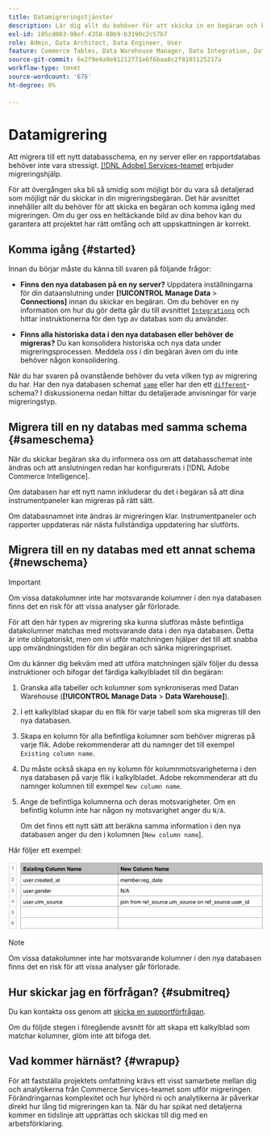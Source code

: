 ```yaml
---
title: Datamigreringstjänster
description: Lär dig allt du behöver för att skicka in en begäran och komma igång med migreringen.
exl-id: 105cd003-98ef-4358-80b9-b3190c2c57b7
role: Admin, Data Architect, Data Engineer, User
feature: Commerce Tables, Data Warehouse Manager, Data Integration, Data Import/Export
source-git-commit: 6e2f9e4a9e91212771e6f6baa8c2f8101125217a
workflow-type: tm+mt
source-wordcount: '676'
ht-degree: 0%

---
```


# Datamigrering

Att migrera till ett nytt databasschema, en ny server eller en rapportdatabas behöver inte vara stressigt. [[!DNL Adobe] Services-teamet](https://experienceleague.adobe.com/docs/commerce-knowledge-base/kb/troubleshooting/miscellaneous/mbi-service-policies.html?lang=sv-SE) erbjuder migreringshjälp.

För att övergången ska bli så smidig som möjligt bör du vara så detaljerad som möjligt när du skickar in din migreringsbegäran. Det här avsnittet innehåller allt du behöver för att skicka en begäran och komma igång med migreringen. Om du ger oss en heltäckande bild av dina behov kan du garantera att projektet har rätt omfång och att uppskattningen är korrekt.

## Komma igång {#started}

Innan du börjar måste du känna till svaren på följande frågor:

* **Finns den nya databasen på en ny server?** Uppdatera inställningarna för din dataanslutning under **[!UICONTROL Manage Data** > **Connections]** innan du skickar en begäran. Om du behöver en ny information om hur du gör detta går du till avsnittet [`Integrations`](../integrations/integrations.md) och hittar instruktionerna för den typ av databas som du använder.

* **Finns alla historiska data i den nya databasen eller behöver de migreras?** Du kan konsolidera historiska och nya data under migreringsprocessen. Meddela oss i din begäran även om du inte behöver någon konsolidering.

När du har svaren på ovanstående behöver du veta vilken typ av migrering du har. Har den nya databasen schemat [`same`](#sameschema) eller har den ett [`different`](#newschema)-schema? I diskussionerna nedan hittar du detaljerade anvisningar för varje migreringstyp.

## Migrera till en ny databas med samma schema {#sameschema}

När du skickar begäran ska du informera oss om att databasschemat inte ändras och att anslutningen redan har konfigurerats i [!DNL Adobe Commerce Intelligence].

Om databasen har ett nytt namn inkluderar du det i begäran så att dina instrumentpaneler kan migreras på rätt sätt.

Om databasnamnet inte ändras är migreringen klar. Instrumentpaneler och rapporter uppdateras när nästa fullständiga uppdatering har slutförts.

## Migrera till en ny databas med ett annat schema {#newschema}

>[!IMPORTANT]
>
>Om vissa datakolumner inte har motsvarande kolumner i den nya databasen finns det en risk för att vissa analyser går förlorade.

För att den här typen av migrering ska kunna slutföras måste befintliga datakolumner matchas med motsvarande data i den nya databasen. Detta är inte obligatoriskt, men om vi utför matchningen hjälper det till att snabba upp omvändningstiden för din begäran och sänka migreringspriset.

Om du känner dig bekväm med att utföra matchningen själv följer du dessa instruktioner och bifogar det färdiga kalkylbladet till din begäran:

1. Granska alla tabeller och kolumner som synkroniseras med Datan Warehouse (**[!UICONTROL Manage Data** > **Data Warehouse]**).

1. I ett kalkylblad skapar du en flik för varje tabell som ska migreras till den nya databasen.

1. Skapa en kolumn för alla befintliga kolumner som behöver migreras på varje flik. Adobe rekommenderar att du namnger det till exempel `Existing column name`.

1. Du måste också skapa en ny kolumn för kolumnmotsvarigheterna i den nya databasen på varje flik i kalkylbladet. Adobe rekommenderar att du namnger kolumnen till exempel `New column name`.

1. Ange de befintliga kolumnerna och deras motsvarigheter. Om en befintlig kolumn inte har någon ny motsvarighet anger du `N/A`.

   Om det finns ett nytt sätt att beräkna samma information i den nya databasen anger du den i kolumnen [`New column name`].

Här följer ett exempel:

![](../../../assets/Migration_Spreadsheet.png)

>[!NOTE]
>
>Om vissa datakolumner inte har motsvarande kolumner i den nya databasen finns det en risk för att vissa analyser går förlorade.

## Hur skickar jag en förfrågan? {#submitreq}

Du kan kontakta oss genom att [skicka en supportförfrågan](https://experienceleague.adobe.com/docs/commerce-knowledge-base/kb/troubleshooting/miscellaneous/mbi-service-policies.html?lang=sv-SE).

Om du följde stegen i föregående avsnitt för att skapa ett kalkylblad som matchar kolumner, glöm inte att bifoga det.

## Vad kommer härnäst? {#wrapup}

För att fastställa projektets omfattning krävs ett visst samarbete mellan dig och analytikerna från Commerce Services-teamet som utför migreringen. Förändringarnas komplexitet och hur lyhörd ni och analytikerna är påverkar direkt hur lång tid migreringen kan ta. När du har spikat ned detaljerna kommer en tidslinje att upprättas och skickas till dig med en arbetsförklaring.
